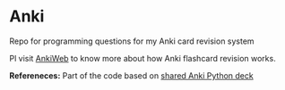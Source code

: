# Anki
Repo for programming questions for my Anki card revision system

Pl visit [AnkiWeb](https://ankiweb.net/) to know more about how Anki flashcard revision works. 

**Refereneces:** Part of the code based on [shared Anki Python deck](https://ankiweb.net/shared/info/1060094053)

